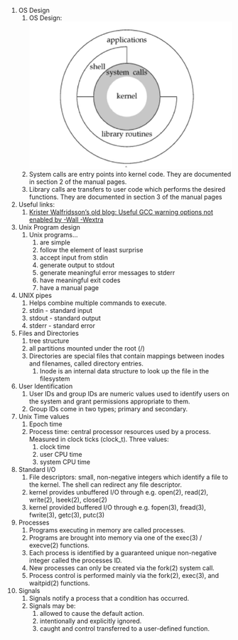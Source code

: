 1. OS Design
	1. OS Design: ![kernel.png](./images/kernel.png)
	2. System calls are entry points into kernel code. They are documented in section 2 of the manual pages.
	3. Library calls are transfers to user code which performs the desired functions. They are documented in section 3 of the manual pages
2. Useful links:
	1. [Krister Walfridsson’s old blog: Useful GCC warning options not enabled by -Wall -Wextra](https://kristerw.blogspot.com/2017/09/useful-gcc-warning-options-not-enabled.html)
3. Unix Program design
	1. Unix programs...
		1. are simple
		2. follow the element of least surprise
		3. accept input from stdin
		4. generate output to stdout
		5. generate meaningful error messages to stderr
		6. have meaningful exit codes
		7. have a manual page
4. UNIX pipes
	1. Helps combine multiple commands to execute.
	2. stdin - standard input
	3. stdout - standard output
	4. stderr - standard error
5. Files and Directories
	1. tree structure
	2. all partitions mounted under the root (/)
	3. Directories are special files that contain mappings between inodes and filenames, called directory entries.
		1. Inode is an internal data structure to look up the file in the filesystem
6. User Identification
	1. User IDs and group IDs are numeric values used to identify users on the system and grant permissions appropriate to them. 
	2. Group IDs come in two types; primary and secondary.
7. Unix Time values
	1. Epoch time
	2. Process time: central processor resources used by a process. Measured in clock ticks (clock_t). Three values:
		1. clock time
		2. user CPU time
		3. system CPU time
8. Standard I/O
	1. File descriptors: small, non-negative integers which identify a file to the kernel. The shell can redirect any file descriptor.
	2. kernel provides unbuffered I/O through e.g. open(2), read(2), write(2), lseek(2), close(2)
	3. kernel provided buffered I/O through e.g. fopen(3), fread(3), fwrite(3), getc(3), putc(3)
9. Processes
	1. Programs executing in memory are called processes.
	2. Programs are brought into memory via one of the exec(3) / execve(2) functions.
	3. Each process is identified by a guaranteed unique non-negative integer called the processes ID.
	4. New processes can only be created via the fork(2) system call.
	5. Process control is performed mainly via the fork(2), exec(3), and waitpid(2) functions.
10. Signals
	1. Signals notify a process that a condition has occurred.
	2. Signals may be:
		1. allowed to cause the default action.
		2. intentionally and explicitly ignored.
		3. caught and control transferred to a user-defined function.